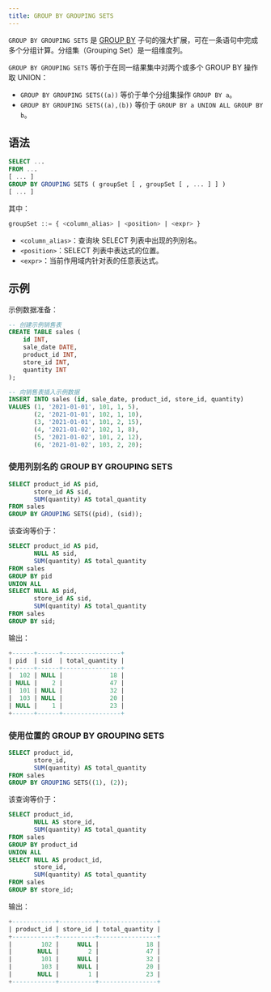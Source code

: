 ```yaml
---
title: GROUP BY GROUPING SETS
---
```


`GROUP BY GROUPING SETS` 是 [GROUP BY](index.md) 子句的强大扩展，可在一条语句中完成多个分组计算。分组集（Grouping Set）是一组维度列。

`GROUP BY GROUPING SETS` 等价于在同一结果集中对两个或多个 GROUP BY 操作取 UNION：

- `GROUP BY GROUPING SETS((a))` 等价于单个分组集操作 `GROUP BY a`。
- `GROUP BY GROUPING SETS((a),(b))` 等价于 `GROUP BY a UNION ALL GROUP BY b`。

## 语法

```sql
SELECT ...
FROM ...
[ ... ]
GROUP BY GROUPING SETS ( groupSet [ , groupSet [ , ... ] ] )
[ ... ]
```

其中：
```sql
groupSet ::= { <column_alias> | <position> | <expr> }
```

- `<column_alias>`：查询块 SELECT 列表中出现的列别名。
- `<position>`：SELECT 列表中表达式的位置。
- `<expr>`：当前作用域内针对表的任意表达式。

## 示例

示例数据准备：
```sql
-- 创建示例销售表
CREATE TABLE sales (
    id INT,
    sale_date DATE,
    product_id INT,
    store_id INT,
    quantity INT
);

-- 向销售表插入示例数据
INSERT INTO sales (id, sale_date, product_id, store_id, quantity)
VALUES (1, '2021-01-01', 101, 1, 5),
       (2, '2021-01-01', 102, 1, 10),
       (3, '2021-01-01', 101, 2, 15),
       (4, '2021-01-02', 102, 1, 8),
       (5, '2021-01-02', 101, 2, 12),
       (6, '2021-01-02', 103, 2, 20);
```

### 使用列别名的 GROUP BY GROUPING SETS

```sql
SELECT product_id AS pid,
       store_id AS sid,
       SUM(quantity) AS total_quantity
FROM sales
GROUP BY GROUPING SETS((pid), (sid));
```

该查询等价于：

```sql
SELECT product_id AS pid,
       NULL AS sid,
       SUM(quantity) AS total_quantity
FROM sales
GROUP BY pid
UNION ALL
SELECT NULL AS pid,
       store_id AS sid,
       SUM(quantity) AS total_quantity
FROM sales
GROUP BY sid;
```

输出：
```sql
+------+------+----------------+
| pid  | sid  | total_quantity |
+------+------+----------------+
|  102 | NULL |             18 |
| NULL |    2 |             47 |
|  101 | NULL |             32 |
|  103 | NULL |             20 |
| NULL |    1 |             23 |
+------+------+----------------+
```

### 使用位置的 GROUP BY GROUPING SETS

```sql
SELECT product_id,
       store_id,
       SUM(quantity) AS total_quantity
FROM sales
GROUP BY GROUPING SETS((1), (2));
```

该查询等价于：

```sql
SELECT product_id,
       NULL AS store_id,
       SUM(quantity) AS total_quantity
FROM sales
GROUP BY product_id
UNION ALL
SELECT NULL AS product_id,
       store_id,
       SUM(quantity) AS total_quantity
FROM sales
GROUP BY store_id;
```

输出：
```sql
+------------+----------+----------------+
| product_id | store_id | total_quantity |
+------------+----------+----------------+
|        102 |     NULL |             18 |
|       NULL |        2 |             47 |
|        101 |     NULL |             32 |
|        103 |     NULL |             20 |
|       NULL |        1 |             23 |
+------------+----------+----------------+
```